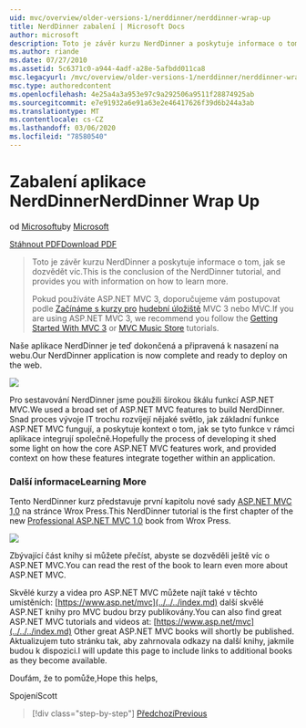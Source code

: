 ```yaml
---
uid: mvc/overview/older-versions-1/nerddinner/nerddinner-wrap-up
title: NerdDinner zabalení | Microsoft Docs
author: microsoft
description: Toto je závěr kurzu NerdDinner a poskytuje informace o tom, jak se dozvědět víc.
ms.author: riande
ms.date: 07/27/2010
ms.assetid: 5c6371c0-a944-4adf-a28e-5afbdd011ca8
msc.legacyurl: /mvc/overview/older-versions-1/nerddinner/nerddinner-wrap-up
msc.type: authoredcontent
ms.openlocfilehash: 4e25a4a3a953e97c9a292506a9511f28874925ab
ms.sourcegitcommit: e7e91932a6e91a63e2e46417626f39d6b244a3ab
ms.translationtype: MT
ms.contentlocale: cs-CZ
ms.lasthandoff: 03/06/2020
ms.locfileid: "78580540"
---
```

# <a name="nerddinner-wrap-up"></a><span data-ttu-id="d2555-103">Zabalení aplikace NerdDinner</span><span class="sxs-lookup"><span data-stu-id="d2555-103">NerdDinner Wrap Up</span></span>

<span data-ttu-id="d2555-104">od [Microsoftu](https://github.com/microsoft)</span><span class="sxs-lookup"><span data-stu-id="d2555-104">by [Microsoft](https://github.com/microsoft)</span></span>

[<span data-ttu-id="d2555-105">Stáhnout PDF</span><span class="sxs-lookup"><span data-stu-id="d2555-105">Download PDF</span></span>](http://aspnetmvcbook.s3.amazonaws.com/aspnetmvc-nerdinner_v1.pdf)

> <span data-ttu-id="d2555-106">Toto je závěr kurzu NerdDinner a poskytuje informace o tom, jak se dozvědět víc.</span><span class="sxs-lookup"><span data-stu-id="d2555-106">This is the conclusion of the NerdDinner tutorial, and provides you with information on how to learn more.</span></span>
> 
> <span data-ttu-id="d2555-107">Pokud používáte ASP.NET MVC 3, doporučujeme vám postupovat podle [Začínáme s kurzy pro](../../older-versions/getting-started-with-aspnet-mvc3/cs/intro-to-aspnet-mvc-3.md) [hudební úložiště](../../older-versions/mvc-music-store/mvc-music-store-part-1.md) MVC 3 nebo MVC.</span><span class="sxs-lookup"><span data-stu-id="d2555-107">If you are using ASP.NET MVC 3, we recommend you follow the [Getting Started With MVC 3](../../older-versions/getting-started-with-aspnet-mvc3/cs/intro-to-aspnet-mvc-3.md) or [MVC Music Store](../../older-versions/mvc-music-store/mvc-music-store-part-1.md) tutorials.</span></span>

<span data-ttu-id="d2555-108">Naše aplikace NerdDinner je teď dokončená a připravená k nasazení na webu.</span><span class="sxs-lookup"><span data-stu-id="d2555-108">Our NerdDinner application is now complete and ready to deploy on the web.</span></span>

![](nerddinner-wrap-up/_static/image1.png)

<span data-ttu-id="d2555-109">Pro sestavování NerdDinner jsme použili širokou škálu funkcí ASP.NET MVC.</span><span class="sxs-lookup"><span data-stu-id="d2555-109">We used a broad set of ASP.NET MVC features to build NerdDinner.</span></span> <span data-ttu-id="d2555-110">Snad proces vývoje IT trochu rozvíjejí nějaké světlo, jak základní funkce ASP.NET MVC fungují, a poskytuje kontext o tom, jak se tyto funkce v rámci aplikace integrují společně.</span><span class="sxs-lookup"><span data-stu-id="d2555-110">Hopefully the process of developing it shed some light on how the core ASP.NET MVC features work, and provided context on how these features integrate together within an application.</span></span>

### <a name="learning-more"></a><span data-ttu-id="d2555-111">Další informace</span><span class="sxs-lookup"><span data-stu-id="d2555-111">Learning More</span></span>

<span data-ttu-id="d2555-112">Tento NerdDinner kurz představuje první kapitolu nové sady [ASP.NET MVC 1,0](https://www.amazon.com/gp/product/0470384611?ie=UTF8&amp;tag=scoblo04-20&amp;linkCode=xm2&amp;camp=1789&amp;creativeASIN=0470384611) na stránce Wrox Press.</span><span class="sxs-lookup"><span data-stu-id="d2555-112">This NerdDinner tutorial is the first chapter of the new [Professional ASP.NET MVC 1.0](https://www.amazon.com/gp/product/0470384611?ie=UTF8&amp;tag=scoblo04-20&amp;linkCode=xm2&amp;camp=1789&amp;creativeASIN=0470384611) book from Wrox Press.</span></span>

[![](https://mscblogs.blob.core.windows.net/media/scottgu/Media/bookcover1_6CAECF94.png)](https://www.amazon.com/gp/product/0470384611?ie=UTF8&amp;tag=scoblo04-20&amp;linkCode=xm2&amp;camp=1789&amp;creativeASIN=0470384611)

<span data-ttu-id="d2555-113">Zbývající část knihy si můžete přečíst, abyste se dozvěděli ještě víc o ASP.NET MVC.</span><span class="sxs-lookup"><span data-stu-id="d2555-113">You can read the rest of the book to learn even more about ASP.NET MVC.</span></span>

<span data-ttu-id="d2555-114">Skvělé kurzy a videa pro ASP.NET MVC můžete najít také v těchto umístěních: [https://www.asp.net/mvc](../../../index.md) další skvělé ASP.NET knihy pro MVC budou brzy publikovány.</span><span class="sxs-lookup"><span data-stu-id="d2555-114">You can also find great ASP.NET MVC tutorials and videos at: [https://www.asp.net/mvc](../../../index.md) Other great ASP.NET MVC books will shortly be published.</span></span> <span data-ttu-id="d2555-115">Aktualizujem tuto stránku tak, aby zahrnovala odkazy na další knihy, jakmile budou k dispozici.</span><span class="sxs-lookup"><span data-stu-id="d2555-115">I will update this page to include links to additional books as they become available.</span></span>

<span data-ttu-id="d2555-116">Doufám, že to pomůže,</span><span class="sxs-lookup"><span data-stu-id="d2555-116">Hope this helps,</span></span>

<span data-ttu-id="d2555-117">Spojení</span><span class="sxs-lookup"><span data-stu-id="d2555-117">Scott</span></span>

> [!div class="step-by-step"]
> [<span data-ttu-id="d2555-118">Předchozí</span><span class="sxs-lookup"><span data-stu-id="d2555-118">Previous</span></span>](enable-automated-unit-testing.md)
